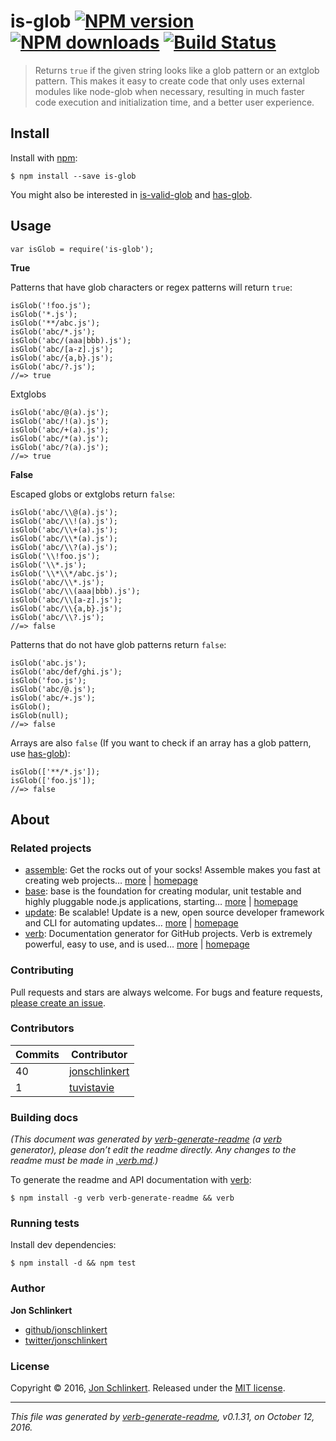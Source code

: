 is-glob [![NPM version](https://img.shields.io/npm/v/is-glob.svg?style=flat)](https://www.npmjs.com/package/is-glob) [![NPM downloads](https://img.shields.io/npm/dm/is-glob.svg?style=flat)](https://npmjs.org/package/is-glob) [![Build Status](https://img.shields.io/travis/jonschlinkert/is-glob.svg?style=flat)](https://travis-ci.org/jonschlinkert/is-glob)
===================================================================================================================================================================================================================================================================================================================================================================

> Returns `true` if the given string looks like a glob pattern or an extglob pattern. This makes it easy to create code that only uses external modules like node-glob when necessary, resulting in much faster code execution and initialization time, and a better user experience.

Install
-------

Install with [npm](https://www.npmjs.com/):

    $ npm install --save is-glob

You might also be interested in [is-valid-glob](https://github.com/jonschlinkert/is-valid-glob) and [has-glob](https://github.com/jonschlinkert/has-glob).

Usage
-----

    var isGlob = require('is-glob');

**True**

Patterns that have glob characters or regex patterns will return `true`:

    isGlob('!foo.js');
    isGlob('*.js');
    isGlob('**/abc.js');
    isGlob('abc/*.js');
    isGlob('abc/(aaa|bbb).js');
    isGlob('abc/[a-z].js');
    isGlob('abc/{a,b}.js');
    isGlob('abc/?.js');
    //=> true

Extglobs

    isGlob('abc/@(a).js');
    isGlob('abc/!(a).js');
    isGlob('abc/+(a).js');
    isGlob('abc/*(a).js');
    isGlob('abc/?(a).js');
    //=> true

**False**

Escaped globs or extglobs return `false`:

    isGlob('abc/\\@(a).js');
    isGlob('abc/\\!(a).js');
    isGlob('abc/\\+(a).js');
    isGlob('abc/\\*(a).js');
    isGlob('abc/\\?(a).js');
    isGlob('\\!foo.js');
    isGlob('\\*.js');
    isGlob('\\*\\*/abc.js');
    isGlob('abc/\\*.js');
    isGlob('abc/\\(aaa|bbb).js');
    isGlob('abc/\\[a-z].js');
    isGlob('abc/\\{a,b}.js');
    isGlob('abc/\\?.js');
    //=> false

Patterns that do not have glob patterns return `false`:

    isGlob('abc.js');
    isGlob('abc/def/ghi.js');
    isGlob('foo.js');
    isGlob('abc/@.js');
    isGlob('abc/+.js');
    isGlob();
    isGlob(null);
    //=> false

Arrays are also `false` (If you want to check if an array has a glob pattern, use [has-glob](https://github.com/jonschlinkert/has-glob)):

    isGlob(['**/*.js']);
    isGlob(['foo.js']);
    //=> false

About
-----

### Related projects

-   [assemble](https://www.npmjs.com/package/assemble): Get the rocks out of your socks! Assemble makes you fast at creating web projects… [more](https://github.com/assemble/assemble) | [homepage](https://github.com/assemble/assemble "Get the rocks out of your socks! Assemble makes you fast at creating web projects. Assemble is used by thousands of projects for rapid prototyping, creating themes, scaffolds, boilerplates, e-books, UI components, API documentation, blogs, building websit")
-   [base](https://www.npmjs.com/package/base): base is the foundation for creating modular, unit testable and highly pluggable node.js applications, starting… [more](https://github.com/node-base/base) | [homepage](https://github.com/node-base/base "base is the foundation for creating modular, unit testable and highly pluggable node.js applications, starting with a handful of common methods, like `set`, `get`, `del` and `use`.")
-   [update](https://www.npmjs.com/package/update): Be scalable! Update is a new, open source developer framework and CLI for automating updates… [more](https://github.com/update/update) | [homepage](https://github.com/update/update "Be scalable! Update is a new, open source developer framework and CLI for automating updates of any kind in code projects.")
-   [verb](https://www.npmjs.com/package/verb): Documentation generator for GitHub projects. Verb is extremely powerful, easy to use, and is used… [more](https://github.com/verbose/verb) | [homepage](https://github.com/verbose/verb "Documentation generator for GitHub projects. Verb is extremely powerful, easy to use, and is used on hundreds of projects of all sizes to generate everything from API docs to readmes.")

### Contributing

Pull requests and stars are always welcome. For bugs and feature requests, [please create an issue](../../issues/new).

### Contributors

<table><thead><tr class="header"><th><strong>Commits</strong></th><th><strong>Contributor</strong><br />
</th></tr></thead><tbody><tr class="odd"><td>40</td><td><a href="https://github.com/jonschlinkert">jonschlinkert</a></td></tr><tr class="even"><td>1</td><td><a href="https://github.com/tuvistavie">tuvistavie</a></td></tr></tbody></table>

### Building docs

*(This document was generated by [verb-generate-readme](https://github.com/verbose/verb-generate-readme) (a [verb](https://github.com/verbose/verb) generator), please don’t edit the readme directly. Any changes to the readme must be made in [.verb.md](.verb.md).)*

To generate the readme and API documentation with [verb](https://github.com/verbose/verb):

    $ npm install -g verb verb-generate-readme && verb

### Running tests

Install dev dependencies:

    $ npm install -d && npm test

### Author

**Jon Schlinkert**

-   [github/jonschlinkert](https://github.com/jonschlinkert)
-   [twitter/jonschlinkert](http://twitter.com/jonschlinkert)

### License

Copyright © 2016, [Jon Schlinkert](https://github.com/jonschlinkert). Released under the [MIT license](https://github.com/jonschlinkert/is-glob/blob/master/LICENSE).

------------------------------------------------------------------------

*This file was generated by [verb-generate-readme](https://github.com/verbose/verb-generate-readme), v0.1.31, on October 12, 2016.*

